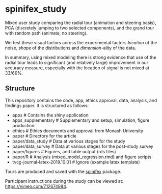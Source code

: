 # spinifex_study

Mixed user study comparing the radial tour (animation and steering basis), PCA (discretely jumping to two selected components), and the grand tour with random path (animate, no steering).

We test these visual factors across the experimental factors _location_ of the noise, _shape_ of the distributions and _dimension_-ality of the data.

In summary, using mixed modeling there is strong evidence that use of the radial tour leads to significant (and relatively large) improvement in our accuracy measure, especially with the location of signal is not mixed at 33/66%.


## Structure

This repository contains the code, app, ethics approval, data, analysis, and findings paper. It is structured as follows:


- apps               # Contains the shiny application
- apps_supplementary # Supplementary and setup, simulation, figure production
- ethics             # Ethics documents and approval from Monash University
- paper              # Directory for the article
- paper/data_study   # Data at various stages for the study
- paper/data_survey  # Data at various stages for the post-study survey
- paper/figures      # Figures, and table output (rds files)
- paper/R            # Analysis (mixed_model_regression.rmd) and figure scripts
- tvcg-journal-latex-2019.10.01 # Ignore (example latex template)


Tours are produced and saved with the [spinifex](https://github.com/nspyrison/spinifex) package.

Participant instructions during the study can be viewed at: https://vimeo.com/712674984.
